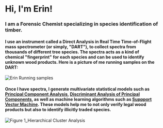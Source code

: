 # Hi, I'm Erin!
### I am a Forensic Chemist specializing in species identification of timber. 
#### I use an instrument called a Direct Analysis in Real Time Time-of-Flight mass spectrometer (or simply, "DART"), to collect spectra from thousands of different tree species. The spectra acts as a kind of chemical "fingerprint" for each species and can be used to identify unknown wood products. Here is a picture of me running samples on the DART:
![Erin Running samples](https://user-images.githubusercontent.com/88633361/141036398-92840365-0b81-4aec-8782-7125c376b782.jpg)
#### Once I have spectra, I generate multivariate statistical models such as [Principal Component Analysis](https://www.sartorius.com/en/knowledge/science-snippets/what-is-principal-component-analysis-pca-and-how-it-is-used-507186), [Discriminant Analysis of Principal Components](https://bmcgenomdata.biomedcentral.com/articles/10.1186/1471-2156-11-94), as well as machine learning algorithms such as [Suppport Vector Machine](https://towardsdatascience.com/support-vector-machine-introduction-to-machine-learning-algorithms-934a444fca47). These models help me to not only verify legal wood products but also to identify illicitly traded species.
![Figure 1_Hierarchical Cluster Analysis](https://user-images.githubusercontent.com/88633361/141040134-c8ed8e87-6209-44ee-b5ac-54fb2423d91e.png)


